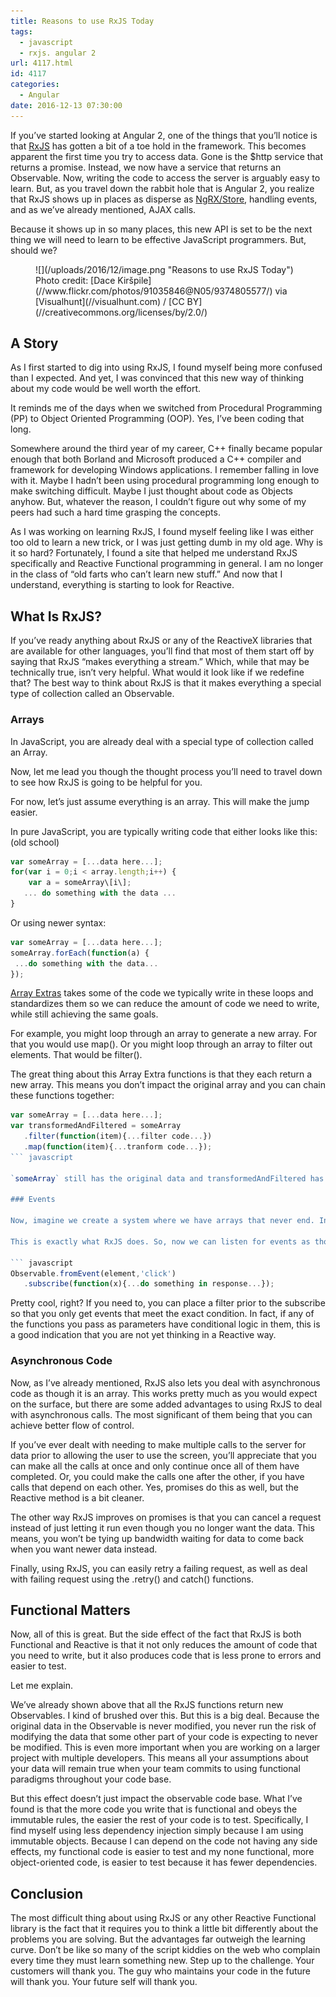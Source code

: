 ```yaml
---
title: Reasons to use RxJS Today
tags:
  - javascript
  - rxjs. angular 2
url: 4117.html
id: 4117
categories:
  - Angular
date: 2016-12-13 07:30:00
---
```


If you’ve started looking at Angular 2, one of the things that you’ll notice is that [RxJS](//github.com/Reactive-Extensions/RxJS) has gotten a bit of a toe hold in the framework. This becomes apparent the first time you try to access data. Gone is the $http service that returns a promise. Instead, we now have a service that returns an Observable. Now, writing the code to access the server is arguably easy to learn. But, as you travel down the rabbit hole that is Angular 2, you realize that RxJS shows up in places as disperse as [NgRX/Store](//github.com/ngrx/store), handling events, and as we’ve already mentioned, AJAX calls.

Because it shows up in so many places, this new API is set to be the next thing we will need to learn to be effective JavaScript programmers. But, should we?

<figure>![](/uploads/2016/12/image.png "Reasons to use RxJS Today")<figcaption>Photo credit: [Dace Kiršpile](//www.flickr.com/photos/91035846@N05/9374805577/) via [Visualhunt](//visualhunt.com) / [CC BY](//creativecommons.org/licenses/by/2.0/)</figcaption></figure>

<!-- more -->

A Story
-------

As I first started to dig into using RxJS, I found myself being more confused than I expected. And yet, I was convinced that this new way of thinking about my code would be well worth the effort.

It reminds me of the days when we switched from Procedural Programming (PP) to Object Oriented Programming (OOP). Yes, I’ve been coding that long.

Somewhere around the third year of my career, C++ finally became popular enough that both Borland and Microsoft produced a C++ compiler and framework for developing Windows applications. I remember falling in love with it. Maybe I hadn’t been using procedural programming long enough to make switching difficult. Maybe I just thought about code as Objects anyhow. But, whatever the reason, I couldn’t figure out why some of my peers had such a hard time grasping the concepts.

As I was working on learning RxJS, I found myself feeling like I was either too old to learn a new trick, or I was just getting dumb in my old age. Why is it so hard? Fortunately, I found a site that helped me understand RxJS specifically and Reactive Functional programming in general. I am no longer in the class of “old farts who can’t learn new stuff.” And now that I understand, everything is starting to look for Reactive.

What Is RxJS?
-------------

If you’ve ready anything about RxJS or any of the ReactiveX libraries that are available for other languages, you’ll find that most of them start off by saying that RxJS “makes everything a stream.” Which, while that may be technically true, isn’t very helpful. What would it look like if we redefine that? The best way to think about RxJS is that it makes everything a special type of collection called an Observable.

### Arrays

In JavaScript, you are already deal with a special type of collection called an Array.

Now, let me lead you though the thought process you’ll need to travel down to see how RxJS is going to be helpful for you.

For now, let’s just assume everything is an array. This will make the jump easier.

In pure JavaScript, you are typically writing code that either looks like this: (old school)

``` javascript
var someArray = [...data here...];
for(var i = 0;i < array.length;i++) {
    var a = someArray\[i\];
   ... do something with the data ...
}
```

Or using newer syntax:

``` javascript
var someArray = [...data here...];
someArray.forEach(function(a) {
 ...do something with the data...
});
```

[Array Extras](//code.tutsplus.com/tutorials/what-they-didnt-tell-you-about-es5s-array-extras--net-28263) takes some of the code we typically write in these loops and standardizes them so we can reduce the amount of code we need to write, while still achieving the same goals.

For example, you might loop through an array to generate a new array. For that you would use map(). Or you might loop through an array to filter out elements. That would be filter().

The great thing about this Array Extra functions is that they each return a new array. This means you don’t impact the original array and you can chain these functions together:

``` javascript
var someArray = [...data here...];
var transformedAndFiltered = someArray
   .filter(function(item){...filter code...})
   .map(function(item){...tranform code...});
``` javascript

`someArray` still has the original data and transformedAndFiltered has the new data.

### Events

Now, imagine we create a system where we have arrays that never end. Instead of using the old school for/next loop, we would be left with only being able to use a forEach, or one of the Array Extras function. Which would be fine. The function would just wait until the next element showed up or it got some sort of signal that there wouldn’t be any more elements.

This is exactly what RxJS does. So, now we can listen for events as though they were arrays.

``` javascript
Observable.fromEvent(element,'click')
   .subscribe(function(x){...do something in response...});
```

Pretty cool, right? If you need to, you can place a filter prior to the subscribe so that you only get events that meet the exact condition. In fact, if any of the functions you pass as parameters have conditional logic in them, this is a good indication that you are not yet thinking in a Reactive way.

### Asynchronous Code

Now, as I’ve already mentioned, RxJS also lets you deal with asynchronous code as though it is an array. This works pretty much as you would expect on the surface, but there are some added advantages to using RxJS to deal with asynchronous calls. The most significant of them being that you can achieve better flow of control.

If you’ve ever dealt with needing to make multiple calls to the server for data prior to allowing the user to use the screen, you’ll appreciate that you can make all the calls at once and only continue once all of them have completed. Or, you could make the calls one after the other, if you have calls that depend on each other. Yes, promises do this as well, but the Reactive method is a bit cleaner.

The other way RxJS improves on promises is that you can cancel a request instead of just letting it run even though you no longer want the data. This means, you won’t be tying up bandwidth waiting for data to come back when you want newer data instead.

Finally, using RxJS, you can easily retry a failing request, as well as deal with failing request using the .retry() and catch() functions.

Functional Matters
------------------

Now, all of this is great. But the side effect of the fact that RxJS is both Functional and Reactive is that it not only reduces the amount of code that you need to write, but it also produces code that is less prone to errors and easier to test.

Let me explain.

We’ve already shown above that all the RxJS functions return new Observables. I kind of brushed over this. But this is a big deal. Because the original data in the Observable is never modified, you never run the risk of modifying the data that some other part of your code is expecting to never be modified. This is even more important when you are working on a larger project with multiple developers. This means all your assumptions about your data will remain true when your team commits to using functional paradigms throughout your code base.

But this effect doesn’t just impact the observable code base. What I’ve found is that the more code you write that is functional and obeys the immutable rules, the easier the rest of your code is to test. Specifically, I find myself using less dependency injection simply because I am using immutable objects. Because I can depend on the code not having any side effects, my functional code is easier to test and my none functional, more object-oriented code, is easier to test because it has fewer dependencies.

Conclusion
----------

The most difficult thing about using RxJS or any other Reactive Functional library is the fact that it requires you to think a little bit differently about the problems you are solving. But the advantages far outweigh the learning curve. Don’t be like so many of the script kiddies on the web who complain every time they must learn something new. Step up to the challenge. Your customers will thank you. The guy who maintains your code in the future will thank you. Your future self will thank you.
